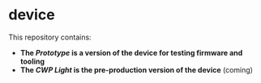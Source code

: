 # device

This repository contains:
* __The _Prototype_ is a version of the device for testing firmware and tooling__
* __The _CWP Light_ is the pre-production version of the device__ (coming)
